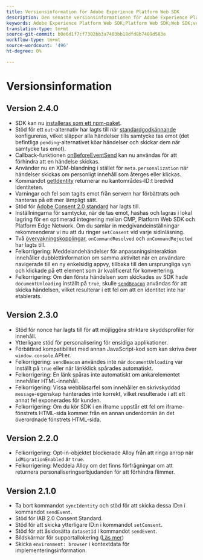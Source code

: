 ```yaml
---
title: Versionsinformation för Adobe Experience Platform Web SDK
description: Den senaste versionsinformationen för Adobe Experience Platform Web SDK.
keywords: Adobe Experience Platform Web SDK;Platform Web SDK;Web SDK;versionsinformation;
translation-type: tm+mt
source-git-commit: b0e6d1f7cf7302bb3a7403bb18dfd8b7489d583e
workflow-type: tm+mt
source-wordcount: '496'
ht-degree: 0%

---
```



# Versionsinformation

## Version 2.4.0

* SDK kan nu [installeras som ett npm-paket](https://experienceleague.adobe.com/docs/experience-platform/edge/fundamentals/installing-the-sdk.html).
* Stöd för ett `out`-alternativ har lagts till när [standardgodkännande](https://experienceleague.adobe.com/docs/experience-platform/edge/fundamentals/configuring-the-sdk.html#default-consent) konfigureras, vilket släpper alla händelser tills samtycke tas emot (det befintliga `pending`-alternativet köar händelser och skickar dem när samtycke tas emot).
* Callback-funktionen [onBeforeEventSend](https://experienceleague.adobe.com/docs/experience-platform/edge/fundamentals/configuring-the-sdk.html#onbeforeeventsend) kan nu användas för att förhindra att en händelse skickas.
* Använder nu en XDM-blandning i stället för `meta.personalization` när händelser skickas om personligt innehåll som återges eller klickas.
* Kommandot [getIdentity](https://experienceleague.adobe.com/docs/experience-platform/edge/identity/overview.html#retrieving-the-visitor-id) returnerar nu kantområdes-ID:t bredvid identiteten.
* Varningar och fel som tagits emot från servern har förbättrats och hanteras på ett mer lämpligt sätt.
* Stöd för [Adobe Consent 2.0 standard](https://experienceleague.adobe.com/docs/experience-platform/edge/consent/supporting-consent.html?communicating-consent-preferences-via-the-adobe-standard) har lagts till.
* Inställningarna för samtycke, när de tas emot, hashas och lagras i lokal lagring för en optimerad integrering mellan CMP, Platform Web SDK och Platform Edge Network. Om du samlar in medgivandeinställningar rekommenderar vi nu att du ringer `setConsent` vid varje sidinläsning.
* Två [övervakningskopplingar](https://github.com/adobe/alloy/wiki/Monitoring-Hooks), `onCommandResolved` och `onCommandRejected` har lagts till.
* Felkorrigering: Meddelandehändelser för anpassningsinteraktion innehåller dubblettinformation om samma aktivitet när en användare navigerade till en ny enkelsidig appvy, tillbaka till den ursprungliga vyn och klickade på ett element som är kvalificerat för konvertering.
* Felkorrigering: Om den första händelsen som skickades av SDK hade `documentUnloading` inställt på `true`, skulle [`sendBeacon`](https://developer.mozilla.org/en-US/docs/Web/API/Navigator/sendBeacon) användas för att skicka händelsen, vilket resulterar i ett fel om att en identitet inte har etablerats.

## Version 2.3.0

* Stöd för nonce har lagts till för att möjliggöra striktare skyddsprofiler för innehåll.
* Ytterligare stöd för personalisering för ensidiga applikationer.
* Förbättrad kompatibilitet med annan JavaScript-kod som kan skriva över `window.console` API:er.
* Felkorrigering: `sendBeacon` användes inte när `documentUnloading` var inställt på `true` eller när länkklick spårades automatiskt.
* Felkorrigering: En länk spåras inte automatiskt om ankarelementet innehåller HTML-innehåll.
* Felkorrigering: Vissa webbläsarfel som innehåller en skrivskyddad `message`-egenskap hanterades inte korrekt, vilket resulterade i att ett annat fel exponerades för kunden.
* Felkorrigering: Om du kör SDK i en iframe uppstår ett fel om iframe-fönstrets HTML-sida kommer från en annan underdomän än det överordnade fönstrets HTML-sida.

## Version 2.2.0

* Felkorrigering: Opt-in-objektet blockerade Alloy från att ringa anrop när `idMigrationEnabled` är `true`.
* Felkorrigering: Meddela Alloy om det finns förfrågningar om att returnera personaliseringserbjudanden för att förhindra flimmer.

## Version 2.1.0

* Ta bort kommandot `syncIdentity` och stöd för att skicka dessa ID:n i kommandot `sendEvent`.
* Stöd för IAB 2.0 Consent Standard.
* Stöd för att skicka ytterligare ID:n i kommandot `setConsent`.
* Stöd för att åsidosätta `datasetId` i kommandot `sendEvent`.
* Bildskärmar för supportallokering ([Läs mer](https://github.com/adobe/alloy/wiki/Monitoring-Hooks))
* Skicka `environment: browser` i kontextdata för implementeringsinformation.
